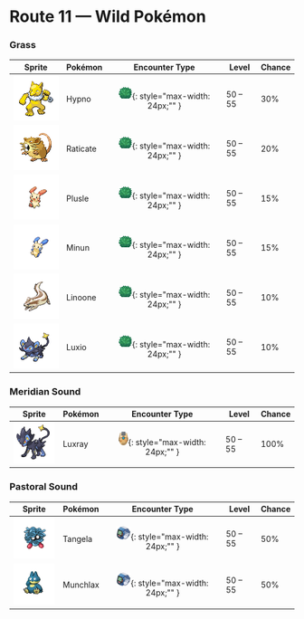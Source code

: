 # Route 11 — Wild Pokémon

### Grass

| Sprite | Pokémon | Encounter Type | Level | Chance |
|:------:|---------|:--------------:|-------|--------|
| ![Hypno](../../assets/sprites/hypno/front.gif "Hypno: Always holding a pendulum that it swings at a steady rhythm, it causes drowsiness in anyone nearby.") | Hypno | ![Grass](../../assets/encounter_types/grass.png "Grass"){: style="max-width: 24px;"" } | 50 – 55 | 30% |
| ![Raticate](../../assets/sprites/raticate/front.gif "Raticate: Its whiskers help it to maintain balance. Its fangs never stop growing, so it gnaws to pare them down.") | Raticate | ![Grass](../../assets/encounter_types/grass.png "Grass"){: style="max-width: 24px;"" } | 50 – 55 | 20% |
| ![Plusle](../../assets/sprites/plusle/front.gif "Plusle: It absorbs electricity from telephone poles. It shorts out its body to create crackling noises.") | Plusle | ![Grass](../../assets/encounter_types/grass.png "Grass"){: style="max-width: 24px;"" } | 50 – 55 | 15% |
| ![Minun](../../assets/sprites/minun/front.gif "Minun: Exposure to electricity from MINUN and PLUSLE promotes blood circulation and relaxes muscles.") | Minun | ![Grass](../../assets/encounter_types/grass.png "Grass"){: style="max-width: 24px;"" } | 50 – 55 | 15% |
| ![Linoone](../../assets/sprites/linoone/front.gif "Linoone: When running in a straight line, it can easily top 60 miles an hour. It has a tough time with curved roads.") | Linoone | ![Grass](../../assets/encounter_types/grass.png "Grass"){: style="max-width: 24px;"" } | 50 – 55 | 10% |
| ![Luxio](../../assets/sprites/luxio/front.gif "Luxio: By gathering their tails together, they collectively generate powerful electricity from their claws.") | Luxio | ![Grass](../../assets/encounter_types/grass.png "Grass"){: style="max-width: 24px;"" } | 50 – 55 | 10% |

### Meridian Sound

| Sprite | Pokémon | Encounter Type | Level | Chance |
|:------:|---------|:--------------:|-------|--------|
| ![Luxray](../../assets/sprites/luxray/front.gif "Luxray: LUXRAY’s ability to see through objects comes in handy when it’s scouting for danger.") | Luxray | ![Meridian Sound](../../assets/encounter_types/meridian_sound.png "Meridian Sound"){: style="max-width: 24px;"" } | 50 – 55 | 100% |

### Pastoral Sound

| Sprite | Pokémon | Encounter Type | Level | Chance |
|:------:|---------|:--------------:|-------|--------|
| ![Tangela](../../assets/sprites/tangela/front.gif "Tangela: It tangles any moving thing with its vines. Their subtle shaking is ticklish if you get ensnared.") | Tangela | ![Pastoral Sound](../../assets/encounter_types/pastoral_sound.png "Pastoral Sound"){: style="max-width: 24px;"" } | 50 – 55 | 50% |
| ![Munchlax](../../assets/sprites/munchlax/front.gif "Munchlax: It conceals food under the long fur on its body. It carts around this food stash and swallows it without chewing.") | Munchlax | ![Pastoral Sound](../../assets/encounter_types/pastoral_sound.png "Pastoral Sound"){: style="max-width: 24px;"" } | 50 – 55 | 50% |

